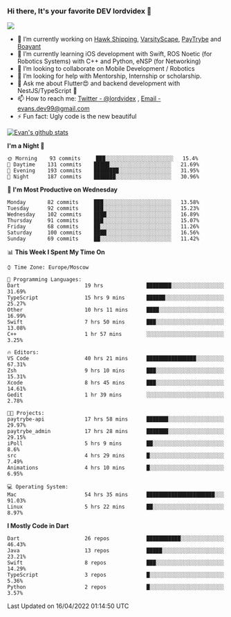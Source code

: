 ### Hi there, It's your favorite DEV lordvidex 👋
<img src="https://komarev.com/ghpvc/?username=lordvidex&label=Views&color=blue&style=plastic" />
<!--
**lordvidex/lordvidex** is a ✨ _special_ ✨ repository because its `README.md` (this file) appears on your GitHub profile.
Here are some ideas to get you started:
-->

- 🔭 I’m currently working on [Hawk Shipping](https://hawkshipping.com), [VarsityScape](https://varsityscape.com), [PayTrybe](https://www.paytrybe.com) and [Boayant](https://www.github.com/boayant-dev)
- 🌱 I’m currently learning iOS development with Swift, ROS Noetic (for Robotics Systems) with C++ and Python, eNSP (for Networking)
- 👯 I’m looking to collaborate on Mobile Development / Robotics
- 🤔 I’m looking for help with Mentorship, Internship or scholarship.
- 💬 Ask me about Flutter😍 and backend development with NestJS/TypeScript 🔮
- 📫 How to reach me: [Twitter - @lordvidex](https://twitter.com/lordvidex) , [Email - evans.dev99@gmail.com](mailto:evans.dev99@gmail.com?body=Hello%20Evans,)
- ⚡ Fun fact: Ugly code is the new beautiful 

<div>
<!-- <a href="https://github.com/lordvidex">
  <img src="https://github-readme-stats.vercel.app/api/top-langs/?username=lordvidex&theme=light" />
</a>    -->
<!-- [![Top Langs](https://github-readme-stats.vercel.app/api/top-langs/?username=lordvidex)](https://github.com/lordvidex/)  -->

<a href="https://github.com/lordvidex">
 <img src="https://github-readme-stats.vercel.app/api?username=lordvidex&show_icons=true&theme=light&line_height=27" alt="Evan's github stats"/>
</a>
</div>


<!--
  <a href="https://github.com/iampawan/FlutterExampleApps">
    <img align="center" src="https://github-readme-stats.vercel.app/api/pin/?username=iampawan&repo=FlutterExampleApps&theme=light" />

  </a>
  <a href="https://github.com/iampawan/VelocityX">
   <img align="center" src="https://github-readme-stats.vercel.app/api/pin/?username=iampawan&repo=VelocityX&theme=light" />
  </a>
-->
<!--START_SECTION:waka-->
**I'm a Night 🦉** 

```text
🌞 Morning    93 commits     ███░░░░░░░░░░░░░░░░░░░░░░   15.4% 
🌆 Daytime    131 commits    █████░░░░░░░░░░░░░░░░░░░░   21.69% 
🌃 Evening    193 commits    ████████░░░░░░░░░░░░░░░░░   31.95% 
🌙 Night      187 commits    ███████░░░░░░░░░░░░░░░░░░   30.96%

```
📅 **I'm Most Productive on Wednesday** 

```text
Monday       82 commits     ███░░░░░░░░░░░░░░░░░░░░░░   13.58% 
Tuesday      92 commits     ███░░░░░░░░░░░░░░░░░░░░░░   15.23% 
Wednesday    102 commits    ████░░░░░░░░░░░░░░░░░░░░░   16.89% 
Thursday     91 commits     ███░░░░░░░░░░░░░░░░░░░░░░   15.07% 
Friday       68 commits     ██░░░░░░░░░░░░░░░░░░░░░░░   11.26% 
Saturday     100 commits    ████░░░░░░░░░░░░░░░░░░░░░   16.56% 
Sunday       69 commits     ██░░░░░░░░░░░░░░░░░░░░░░░   11.42%

```


📊 **This Week I Spent My Time On** 

```text
⌚︎ Time Zone: Europe/Moscow

💬 Programming Languages: 
Dart                     19 hrs              ████████░░░░░░░░░░░░░░░░░   31.69% 
TypeScript               15 hrs 9 mins       ██████░░░░░░░░░░░░░░░░░░░   25.27% 
Other                    10 hrs 11 mins      ████░░░░░░░░░░░░░░░░░░░░░   16.99% 
Swift                    7 hrs 50 mins       ███░░░░░░░░░░░░░░░░░░░░░░   13.08% 
C++                      1 hr 57 mins        ░░░░░░░░░░░░░░░░░░░░░░░░░   3.25%

🔥 Editors: 
VS Code                  40 hrs 21 mins      ████████████████░░░░░░░░░   67.31% 
Zsh                      9 hrs 10 mins       ███░░░░░░░░░░░░░░░░░░░░░░   15.31% 
Xcode                    8 hrs 45 mins       ███░░░░░░░░░░░░░░░░░░░░░░   14.61% 
Gedit                    1 hr 39 mins        ░░░░░░░░░░░░░░░░░░░░░░░░░   2.78%

🐱‍💻 Projects: 
paytrybe-api             17 hrs 58 mins      ███████░░░░░░░░░░░░░░░░░░   29.97% 
paytrybe_admin           17 hrs 28 mins      ███████░░░░░░░░░░░░░░░░░░   29.15% 
iPoll                    5 hrs 9 mins        ██░░░░░░░░░░░░░░░░░░░░░░░   8.6% 
src                      4 hrs 29 mins       █░░░░░░░░░░░░░░░░░░░░░░░░   7.49% 
Animations               4 hrs 10 mins       █░░░░░░░░░░░░░░░░░░░░░░░░   6.95%

💻 Operating System: 
Mac                      54 hrs 35 mins      ██████████████████████░░░   91.03% 
Linux                    5 hrs 22 mins       ██░░░░░░░░░░░░░░░░░░░░░░░   8.97%

```

**I Mostly Code in Dart** 

```text
Dart                     26 repos            ███████████░░░░░░░░░░░░░░   46.43% 
Java                     13 repos            █████░░░░░░░░░░░░░░░░░░░░   23.21% 
Swift                    8 repos             ███░░░░░░░░░░░░░░░░░░░░░░   14.29% 
TypeScript               3 repos             █░░░░░░░░░░░░░░░░░░░░░░░░   5.36% 
Python                   2 repos             █░░░░░░░░░░░░░░░░░░░░░░░░   3.57%

```



 Last Updated on 16/04/2022 01:14:50 UTC
<!--END_SECTION:waka-->
